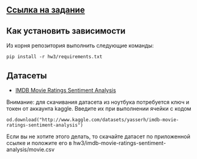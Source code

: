 ## [Ссылка на задание](https://gist.github.com/pacifikus/27d71a19ea340173bd895a8e0e9209e5)
## Как установить зависимости
Из корня репозитория выполнить следующие команды:
```
pip install -r hw3/requirements.txt
```
## Датасеты
 - [IMDB Movie Ratings Sentiment Analysis](https://www.kaggle.com/datasets/yasserh/imdb-movie-ratings-sentiment-analysis/data)

Внимание: для скачивания датасета из ноутбука потребуется ключ и токен от аккаунта kaggle. Введите их при выполнении ячейки с кодом
```commandline
od.download("http://www.kaggle.com/datasets/yasserh/imdb-movie-ratings-sentiment-analysis")
```
Если вы не хотите этого делать, то скачайте датасет по приложенной ссылке и положите его в hw3/imdb-movie-ratings-sentiment-analysis/movie.csv
